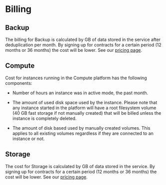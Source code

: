 # Billing

## Backup
The billing for Backup is calculated by GB of data stored in the service
after deduplication per month. By signing up for contracts for a certain period (12 months or 36 months) the cost will be lower. See our [pricing page][pp].

## Compute
Cost for instances running in the Compute platform has the following components:

* Number of hours an instance was in active mode, the past month.

* The amount of used disk space used by the instance. Please note that any instance started in the platform will have a root filesystem volume (40 GB fast storage if not manually created) that will be billed unless the instance is completely deleted. 

* The amount of disk based used by manually created volumes. This applies to all existing volumes regardless if they are connected to an instance or not. 

## Storage
The cost for Storage is calculated by GB of data stored in the service. By signing up for contracts for a certain period (12 months or 36 months) the cost will be lower. See our [pricing page][pp].

[pp]: https://www.safespring.com/pris/


